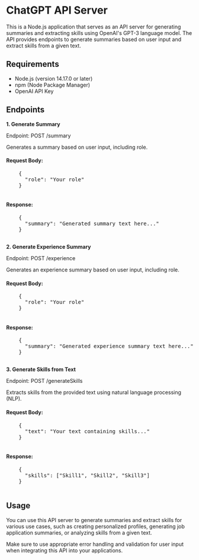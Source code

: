 <!DOCTYPE html>
<html>


<body>
  <h1>ChatGPT API Server</h1>
  <p>This is a Node.js application that serves as an API server for generating summaries and extracting skills using OpenAI's GPT-3 language model. The API provides endpoints to generate summaries based on user input and extract skills from a given text.</p>

  <h2>Requirements</h2>
  <ul>
    <li>Node.js (version 14.17.0 or later)</li>
    <li>npm (Node Package Manager)</li>
    <li>OpenAI API Key</li>
  </ul>

  <h2>Endpoints</h2>
  <p><strong>1. Generate Summary</strong></p>
  <p>Endpoint: POST /summary</p>
  <p>Generates a summary based on user input, including role.</p>
  <h4>Request Body:</h4>
  <pre>
    {
      "role": "Your role"
    }
  </pre>
  <h4>Response:</h4>
  <pre>
    {
      "summary": "Generated summary text here..."
    }
  </pre>

  <p><strong>2. Generate Experience Summary</strong></p>
  <p>Endpoint: POST /experience</p>
  <p>Generates an experience summary based on user input, including role.</p>
  <h4>Request Body:</h4>
  <pre>
    {
      "role": "Your role"
    }
  </pre>
  <h4>Response:</h4>
  <pre>
    {
      "summary": "Generated experience summary text here..."
    }
  </pre>

  <p><strong>3. Generate Skills from Text</strong></p>
  <p>Endpoint: POST /generateSkills</p>
  <p>Extracts skills from the provided text using natural language processing (NLP).</p>
  <h4>Request Body:</h4>
  <pre>
    {
      "text": "Your text containing skills..."
    }
  </pre>
  <h4>Response:</h4>
  <pre>
    {
      "skills": ["Skill1", "Skill2", "Skill3"]
    }
  </pre>

  <h2>Usage</h2>
  <p>You can use this API server to generate summaries and extract skills for various use cases, such as creating personalized profiles, generating job application summaries, or analyzing skills from a given text.</p>
  <p>Make sure to use appropriate error handling and validation for user input when integrating this API into your applications.</p>

</body>

</html>
